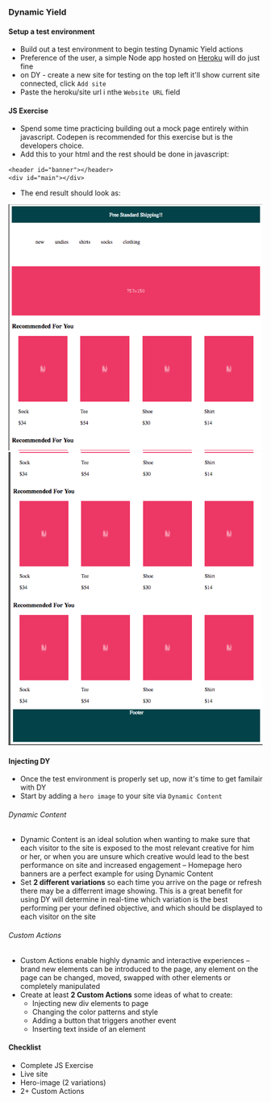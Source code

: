 ### Dynamic Yield

#### Setup a test environment

* Build out a test environment to begin testing Dynamic Yield actions
* Preference of the user, a simple Node app hosted on [Heroku](https://devcenter.heroku.com/articles/getting-started-with-nodejs#set-up) will do just fine
* on DY - create a new site for testing on the top left it'll show current site connected, click `Add site`
* Paste the heroku/site url i nthe `Website URL` field


#### JS Exercise

* Spend some time practicing building out a mock page entirely within javascript. Codepen is recommended for this exercise but is the developers choice. 
* Add this to your html and the rest should be done in javascript: 
```
<header id="banner"></header>
<div id="main"></div>
```
* The end result should look as:

![Top Part of Solution](/assets/js_exercise_top.png)
![Bottom Part of Solution](/assets/js_exercise_bottom.png)

#### Injecting DY

* Once the test environment is properly set up, now it's time to get familair with DY
* Start by adding a ```hero image``` to your site via `Dynamic Content`

###### Dynamic Content
* Dynamic Content is an ideal solution when wanting to make sure that each visitor to the site is exposed to the most relevant creative for him or her, or when you are unsure which creative would lead to the best performance on site and increased engagement – Homepage hero banners are a perfect example for using Dynamic Content
* Set **2 different variations** so each time you arrive on the page or refresh there may be a differrent image showing. This is a great benefit for using DY will determine in real-time which variation is the best performing per your defined objective, and which should be displayed to each visitor on the site

###### Custom Actions

* Custom Actions enable highly dynamic and interactive experiences – brand new elements can be introduced to the page, any element on the page can be changed, moved, swapped with other elements or completely manipulated
* Create at least **2 Custom Actions** some ideas of what to create:
  * Injecting new div elements to page
  * Changing the color patterns and style
  * Adding a button that triggers another event
  * Inserting text inside of an element 

#### Checklist

* Complete JS Exercise
* Live site
* Hero-image (2 variations)
* 2+ Custom Actions
